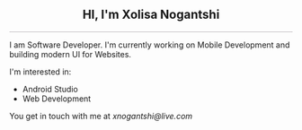 <h2 align="center">HI, I'm Xolisa Nogantshi</h2>
<hr style="background:#212; opacity:0.3;"/>
<p>I am Software Developer. I'm currently working on Mobile Development and building modern UI for Websites.</p>
<p>I'm interested in:</p>
<ul>
  <li>Android Studio</li>
  <li>Web Development</li>
</ul>
<p>You get in touch with me at <em>xnogantshi@live.com</em></p>
